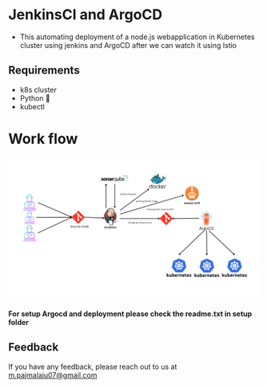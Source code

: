 # JenkinsCI and ArgoCD
- This automating deployment of a node.js webapplication  in Kubernetes cluster using jenkins and ArgoCD after we can watch it using Istio 

## Requirements

- k8s cluster
- Python 🐍
- kubectl

# Work flow

<img src="public/img/workflow.png">

####  For setup Argocd and deployment please check the readme.txt in setup folder 

## Feedback

If you have any feedback, please reach out to us at m.pajmalaju07@gmail.com
